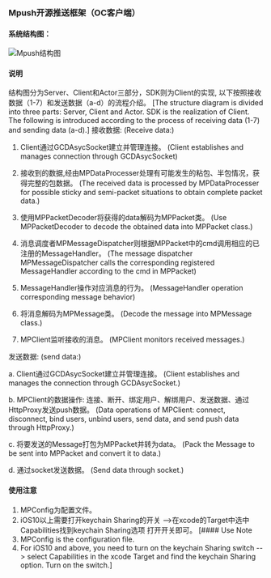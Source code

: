 ### Mpush开源推送框架（OC客户端）

#### 系统结构图：

![Mpush结构图](https://github.com/mpusher/mpush-client-oc/blob/master/Mpush.png)

#### 说明
结构图分为Server、Client和Actor三部分，SDK则为Client的实现, 以下按照接收数据（1-7）和发送数据（a-d）的流程介绍。
[The structure diagram is divided into three parts: Server, Client and Actor. SDK is the realization of Client. The following is introduced according to the process of receiving data (1-7) and sending data (a-d).]
接收数据:
(Receive data:)

1. Client通过GCDAsycSocket建立并管理连接。
(Client establishes and manages connection through GCDAsycSocket)

2. 接收到的数据,经由MPDataProcesser处理有可能发生的粘包、半包情况，获得完整的包数据。
(The received data is processed by MPDataProcesser for possible sticky and semi-packet situations to obtain complete packet data.)

3. 使用MPPacketDecoder将获得的data解码为MPPacket类。
(Use MPPacketDecoder to decode the obtained data into MPPacket class.)

4. 消息调度者MPMessageDispatcher则根据MPPacket中的cmd调用相应的已注册的MessageHandler。
(The message dispatcher MPMessageDispatcher calls the corresponding registered MessageHandler according to the cmd in MPPacket)

5. MessageHandler操作对应消息的行为。
(MessageHandler operation corresponding message behavior)

6. 将消息解码为MPMessage类。
(Decode the message into MPMessage class.)

7. MPClient监听接收的消息。
(MPClient monitors received messages.)

发送数据:
(send data:)

a. Client通过GCDAsycSocket建立并管理连接。
(Client establishes and manages the connection through GCDAsycSocket.)

b. MPClient的数据操作: 连接、断开、绑定用户、解绑用户、发送数据、通过HttpProxy发送push数据。
(Data operations of MPClient: connect, disconnect, bind users, unbind users, send data, and send push data through HttpProxy.)

c. 将要发送的Message打包为MPPacket并转为data。
(Pack the Message to be sent into MPPacket and convert it to data.)

d. 通过socket发送数据。
(Send data through socket.)

#### 使用注意
1. MPConfig为配置文件。
2. iOS10以上需要打开keychain Sharing的开关 -->在xcode的Target中选中Capabilities找到keychain Sharing选项 打开开关即可。
[#### Use Note
1. MPConfig is the configuration file.
2. For iOS10 and above, you need to turn on the keychain Sharing switch --> select Capabilities in the xcode Target and find the keychain Sharing option. Turn on the switch.]
